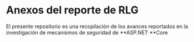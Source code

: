 # Anexos del reporte de RLG

El presente repositorio es una recopilación de los avances reportados en la investigación de mecanismos de seguridad de **ASP.NET **Core